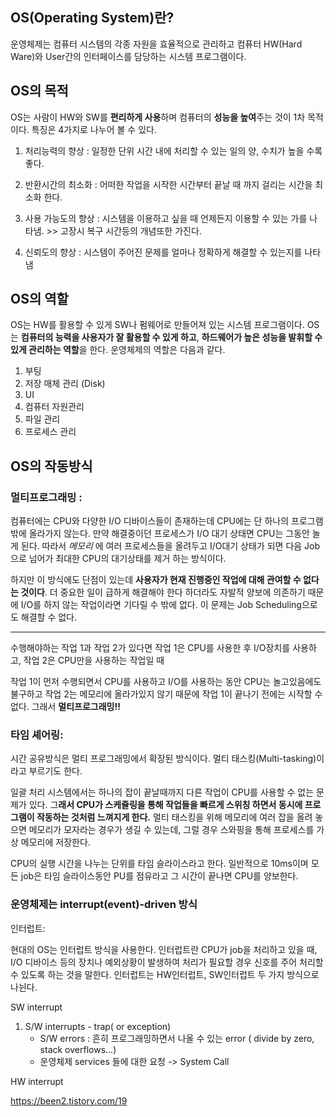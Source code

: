 ## OS(Operating System)란?
운영체제는 컴퓨터 시스템의 각종 자원을 효율적으로 관리하고 컴퓨터 HW(Hard Ware)와 User간의 인터페이스를 담당하는 시스템 프로그램이다.

## OS의 목적

OS는 사람이 HW와 SW를 **편리하게 사용**하며 컴퓨터의 **성능을 높여**주는 것이 1차 목적이다. 특징은 4가지로 나누어 볼 수 있다.

1. 처리능력의 향상 : 일정한 단위 시간 내에 처리할 수 있는 일의 양, 수치가 높을 수록 좋다.

2. 반환시간의 최소화 : 어떠한 작업을 시작한 시간부터 끝날 때 까지 걸리는 시간을 최소화 한다.

3. 사용 가능도의 향상 : 시스템을 이용하고 싶을 때 언제든지 이용할 수 있는 가를 나타냄.  >> 고장시 복구 시간등의 개념또한 가진다.

4. 신뢰도의 향상 : 시스템이 주어진 문제를 얼마나 정확하게 해결할 수 있는지를 나타냄

## OS의 역할

OS는 HW를 활용할 수 있게 SW나 펌웨어로 만들어져 있는 시스템 프로그램이다. OS는 **컴퓨터의 능력을 사용자가 잘 활용할 수 있게 하고**, **하드웨어가 높은 성능을 발휘할 수 있게 관리하는 역할**을 한다. 운영체제의 역할은 다음과 같다.

1. 부팅
2. 저장 매체 관리 (Disk)
3. UI
4. 컴퓨터 자원관리
5. 파일 관리
6. 프로세스 관리

## OS의 작동방식

 

### 멀티프로그래밍 :

컴퓨터에는 CPU와 다양한 I/O 디바이스들이 존재하는데 CPU에는 단 하나의 프로그램 밖에 올라가지 않는다. 만약 해결중이던 프로세스가 I/O 대기 상태면 CPU는 그동안 놀게 된다. 따라서 *메모리* 에 여러 프로세스들을 올려두고 I/O대기 상태가 되면 다음 Job으로 넘어가 최대한 CPU의 대기상태를 제거 하는 방식이다.

하지만 이 방식에도 단점이 있는데 **사용자가 현재 진행중인 작업에 대해 관여할 수 없다는 것이다**. 더 중요한 일이 급하게 해결해야 한다 하더라도 자발적 양보에 의존하기 때문에 I/O를 하지 않는 작업이라면 기다릴 수 밖에 없다. 이 문제는 Job Scheduling으로도 해결할 수 없다.

 -------
 
 수행해야하는 작업 1과 작업 2가 있다면
 작업 1은 CPU를 사용한 후 I/O장치를 사용하고,
 작업 2은 CPU만을 사용하는 작업일 때

 작업 1이 먼저 수행되면서 CPU를 사용하고 I/O를 사용하는 동안 CPU는 놀고있음에도 불구하고 작업 2는 메모리에 올라가있지 않기 때문에 작업 1이 끝나기 전에는 시작할 수 없다. 그래서 **멀티프로그래밍!!**
 

 

### 타임 셰어링:

시간 공유방식은 멀티 프로그래밍에서 확장된 방식이다. 멀티 태스킹(Multi-tasking)이라고 부르기도 한다. 

일괄 처리 시스템에서는 하나의 잡이 끝날때까지 다른 작업이 CPU를 사용할 수 없는 문제가 있다. 그**래서 CPU가 스케쥴링을 통해 작업들을 빠르게 스위칭 하면서 동시에 프로그램이 작동하는 것처럼 느껴지게 한다.** 멀티 태스킹을 위해 메모리에 여러 잡을 올려 놓으면 메모리가 모자라는 경우가 생길 수 있는데, 그럴 경우 스와핑을 통해 프로세스를 가상 메모리에 저장한다.

CPU의 실행 시간을 나누는 단위를 타임 슬라이스라고 한다. 일반적으로 10ms이며 모든 job은 타임 슬라이스동안 PU를 점유라고 그 시간이 끝나면 CPU를 양보한다.

 
### 운영체제는 interrupt(event)-driven 방식
인터럽트:

현대의 OS는 인터럽트 방식을 사용한다. 인터럽트란 CPU가 job을 처리하고 있을 때, I/O 디바이스 등의 장치나 예외상황이 발생하여 처리가 필요할 경우 신호를 주어 처리할 수 있도록 하는 것을 말한다. 인터럽트는 HW인터럽트, SW인터럽트 두 가지 방식으로 나뉜다.

 SW interrupt

1. S/W interrupts - trap( or exception)
      - S/W errors : 흔히 프로그래밍하면서 나올 수 있는 error ( divide by zero, stack overflows...)
      - 운영체제 services 들에 대한 요청 -> System Call


 HW interrupt




 https://been2.tistory.com/19